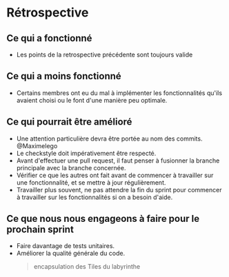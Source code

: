 # Rétrospective 
## Ce qui a fonctionné
- Les points de la retrospective précédente sont toujours valide

## Ce qui a moins fonctionné
- Certains membres ont eu du mal à implémenter les fonctionnalités qu'ils avaient choisi ou le font d'une manière peu optimale.

## Ce qui pourrait être amélioré
- Une attention particulière devra être portée au nom des commits. @Maximelego
- Le checkstyle doit impérativement être respecté.
- Avant d'effectuer une pull request, il faut penser à fusionner la branche principale avec la branche concernée.
- Vérifier ce que les autres ont fait avant de commencer à travailler sur une fonctionnalité, et se mettre
à jour régulièrement.
- Travailler plus souvent, ne pas attendre la fin du sprint pour commencer à travailler sur les fonctionnalités si on a besoin d'aide.

## Ce que nous nous engageons à faire pour le prochain sprint
- Faire davantage de tests unitaires.
- Améliorer la qualité générale du code.
    > encapsulation des Tiles du labyrinthe

